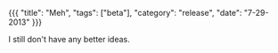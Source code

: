 {{{
  "title": "Meh",
  "tags": ["beta"],
  "category": "release",
  "date": "7-29-2013"
}}}

I still don't have any better ideas.